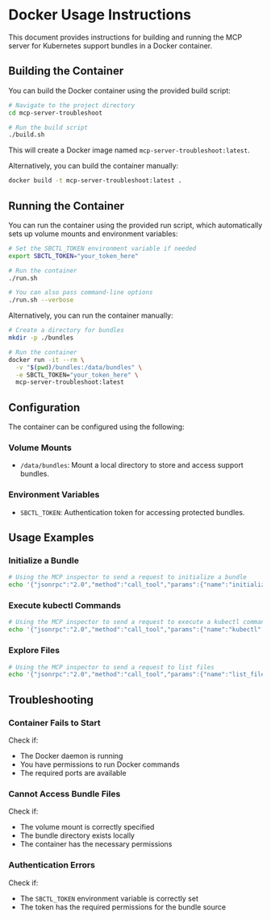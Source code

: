 # Docker Usage Instructions

This document provides instructions for building and running the MCP server for Kubernetes support bundles in a Docker container.

## Building the Container

You can build the Docker container using the provided build script:

```bash
# Navigate to the project directory
cd mcp-server-troubleshoot

# Run the build script
./build.sh
```

This will create a Docker image named `mcp-server-troubleshoot:latest`.

Alternatively, you can build the container manually:

```bash
docker build -t mcp-server-troubleshoot:latest .
```

## Running the Container

You can run the container using the provided run script, which automatically sets up volume mounts and environment variables:

```bash
# Set the SBCTL_TOKEN environment variable if needed
export SBCTL_TOKEN="your_token_here"

# Run the container
./run.sh

# You can also pass command-line options
./run.sh --verbose
```

Alternatively, you can run the container manually:

```bash
# Create a directory for bundles
mkdir -p ./bundles

# Run the container
docker run -it --rm \
  -v "$(pwd)/bundles:/data/bundles" \
  -e SBCTL_TOKEN="your_token_here" \
  mcp-server-troubleshoot:latest
```

## Configuration

The container can be configured using the following:

### Volume Mounts

- `/data/bundles`: Mount a local directory to store and access support bundles.

### Environment Variables

- `SBCTL_TOKEN`: Authentication token for accessing protected bundles.

## Usage Examples

### Initialize a Bundle

```bash
# Using the MCP inspector to send a request to initialize a bundle
echo '{"jsonrpc":"2.0","method":"call_tool","params":{"name":"initialize_bundle","arguments":{"source":"https://example.com/bundle.tar.gz"}}}' | ./run.sh
```

### Execute kubectl Commands

```bash
# Using the MCP inspector to send a request to execute a kubectl command
echo '{"jsonrpc":"2.0","method":"call_tool","params":{"name":"kubectl","arguments":{"command":"get pods"}}}' | ./run.sh
```

### Explore Files

```bash
# Using the MCP inspector to send a request to list files
echo '{"jsonrpc":"2.0","method":"call_tool","params":{"name":"list_files","arguments":{"path":"logs"}}}' | ./run.sh
```

## Troubleshooting

### Container Fails to Start

Check if:
- The Docker daemon is running
- You have permissions to run Docker commands
- The required ports are available

### Cannot Access Bundle Files

Check if:
- The volume mount is correctly specified
- The bundle directory exists locally
- The container has the necessary permissions

### Authentication Errors

Check if:
- The `SBCTL_TOKEN` environment variable is correctly set
- The token has the required permissions for the bundle source